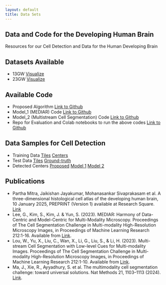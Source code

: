 ```yaml
---
layout: default
title: Data Sets
---
```


## Data and Code for the Developing Human Brain
Resources for our Cell Detection and Data for the Human Developing Brain

## Datasets Available
- 13GW [Visualize](#)
- 23GW [Visualize](#)

## Available Code
- Proposed Algorithm [Link to Github](#) 
- Model_1 (MEDIAR) Code [Link to Github](https://github.com/samik1986/Mediar_4_devBrain)
- Model_2 (Multistream Cell Segmentation) Code [Link to Github](https://github.com/samik1986/MultiStreamCellSeg_4_devBrain)
- Repo for Evaluation and Colab notebooks to run the above codes [Link to Github](https://github.com/samik1986/3D_Developing_brain)


## Data Samples for Cell Detection
- Training Data [Tiles](https://drive.google.com/drive/folders/1qrxYiWnAFq-FSSNSZLkM3BBh4WkL6Bm4?usp=sharing) [Centers](https://drive.google.com/drive/folders/1qigPdISRbKwwqrZrBr0pD3JiIIOJJyTH?usp=drive_link)
- Test Data [Tiles](https://drive.google.com/drive/folders/1dcMZ1FuV5T3blHvw-TKpaYrfB2Lklduj?usp=drive_link) [Ground-truth](https://drive.google.com/drive/folders/18xQuiyEoVnJtudDLrIlstK0WBABAVfyf?usp=drive_link)
- Detected Centers [Proposed](https://drive.google.com/drive/folders/1OB4a1yEg8ziYo7y8Hcf6Fi9aP90kY1So?usp=drive_link) [Model 1](https://drive.google.com/drive/folders/1enRSOZbYKYJVlKT0R_cMktazLaDuDn10?usp=drive_link) [Model 2](https://drive.google.com/drive/folders/1KATuuxbXPvYDQLP1rSVI8VuNbJ04fCXZ?usp=drive_link)

## Publications 
- Partha Mitra, Jaikishan Jayakumar, Mohanasankar Sivaprakasam et al. A three-dimensional histological cell atlas of the developing human brain, 10 January 2025, PREPRINT (Version 1) available at Research Square. [Link](https://doi.org/10.21203/rs.3.rs-5658034/v1)
- Lee, G., Kim, S., Kim, J. & Yun, S. (2023). MEDIAR: Harmony of Data-Centric and Model-Centric for Multi-Modality Microscopy. Proceedings of The Cell Segmentation Challenge in Multi-modality High-Resolution Microscopy Images, in Proceedings of Machine Learning Research 212:1-16. Available from [Link](https://proceedings.mlr.press/v212/lee23a.html).
-  Lou, W., Yu, X., Liu, C., Wan, X., Li, G., Liu, S., & Li, H. (2023). Multi-stream Cell Segmentation with Low-level Cues for Multi-modality Images. Proceedings of The Cell Segmentation Challenge in Multi-modality High-Resolution Microscopy Images, in Proceedings of Machine Learning Research 212:1-10. Available from [Link](https://proceedings.mlr.press/v212/lou23a.html).
- Ma, J., Xie, R., Ayyadhury, S. et al. The multimodality cell segmentation challenge: toward universal solutions. Nat Methods 21, 1103–1113 (2024). [Link](https://doi.org/10.1038/s41592-024-02233-6).
